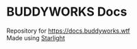 # BUDDYWORKS Docs
Repository for https://docs.buddyworks.wtf  
Made using <a href="https://starlight.astro.build/">Starlight</a>